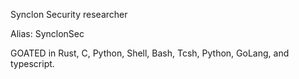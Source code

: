 Synclon Security researcher


Alias: SynclonSec

GOATED in Rust, C, Python, Shell, Bash, Tcsh, Python, GoLang, and typescript.
